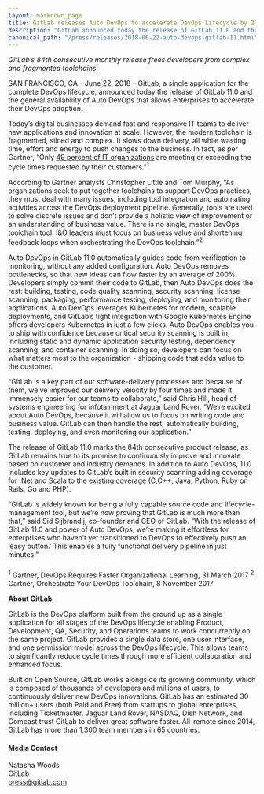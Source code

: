 ```yaml
---
layout: markdown_page
title: GitLab releases Auto DevOps to accelerate DevOps Lifecycle by 200% 
description: "GitLab announced today the release of GitLab 11.0 and the general availability of Auto DevOps that allows enterprises to accelerate their DevOps adoption."
canonical_path: "/press/releases/2018-06-22-auto-devops-gitlab-11.html"
---
```


*GitLab’s 84th consecutive monthly release frees developers from complex and fragmented toolchains*

SAN FRANCISCO, CA - June 22, 2018 – GitLab, a single application for the complete DevOps lifecycle, announced today the release of GitLab 11.0 and the general availability of Auto DevOps that allows enterprises to accelerate their DevOps adoption.

Today’s digital businesses demand fast and responsive IT teams to deliver new applications and innovation at scale. However, the modern toolchain is fragmented, siloed and complex. It slows down delivery, all while wasting time, effort and energy to push changes to the business. In fact, as per Gartner, “Only [49 percent of IT organizations](https://www.gartner.com/document/3663217) are meeting or exceeding the cycle times requested by their customers.”<sup>1</sup>

According to Gartner analysts Christopher Little and Tom Murphy, “As organizations seek to put together toolchains to support DevOps practices, they must deal with many issues, including tool integration and automating activities across the DevOps deployment pipeline. Generally, tools are used to solve discrete issues and don’t provide a holistic view of improvement or an understanding of business value. There is no single, master DevOps toolchain tool. I&O leaders must focus on business value and shortening feedback loops when orchestrating the DevOps toolchain.”<sup>2</sup>

Auto DevOps in GitLab 11.0 automatically guides code from verification to monitoring, without any added configuration. Auto DevOps removes bottlenecks, so that new ideas can flow faster by an average of 200%. Developers simply commit their code to GitLab, then Auto DevOps does the rest: building, testing, code quality scanning, security scanning, license scanning, packaging, performance testing, deploying, and monitoring their applications. Auto DevOps leverages Kubernetes for modern, scalable deployments, and GitLab’s tight integration with Google Kubernetes Engine offers developers Kubernetes in just a few clicks. Auto DevOps enables you to ship with confidence because critical security scanning is built in, including static and dynamic application security testing, dependency scanning, and container scanning. In doing so, developers can focus on what matters most to the organization - shipping code that adds value to the customer.

“GitLab is a key part of our software-delivery processes and because of them, we’ve improved our delivery velocity by four times and made it immensely easier for our teams to collaborate,” said Chris Hill, head of systems engineering for infotainment at Jaguar Land Rover. “We’re excited about Auto DevOps, because it will allow us to focus on writing code and business value. GitLab can then handle the rest; automatically building, testing, deploying, and even monitoring our application.”

The release of GitLab 11.0 marks the 84th consecutive product release, as GitLab remains true to its promise to continuously improve and innovate based on customer and industry demands. In addition to Auto DevOps, 11.0 includes key updates to GitLab’s built in security scanning adding coverage for .Net and Scala to the existing coverage (C,C++, Java, Python, Ruby on Rails, Go and PHP).

“GitLab is widely known for being a fully capable source code and lifecycle-management tool, but we’re now proving that GitLab is much more than that,” said Sid Sijbrandij, co-founder and CEO of GitLab. “With the release of GitLab 11.0 and power of Auto DevOps, we’re making it effortless for enterprises who haven’t yet transitioned to DevOps to effectively push an ‘easy button.’ This enables a fully functional delivery pipeline in just minutes.”


###

<sup>1</sup> Gartner, DevOps Requires Faster Organizational Learning, 31 March 2017
<sup>2</sup> Gartner, Orchestrate Your DevOps Toolchain, 8 November 2017

**About GitLab**

GitLab is the DevOps platform built from the ground up as a single application for all stages of the DevOps lifecycle enabling Product, Development, QA, Security, and Operations teams to work concurrently on the same project. GitLab provides a single data store, one user interface, and one permission model across the DevOps lifecycle. This allows teams to significantly reduce cycle times through more efficient collaboration and enhanced focus.

Built on Open Source, GitLab works alongside its growing community, which is composed of thousands of developers and millions of users, to continuously deliver new DevOps innovations. GitLab has an estimated 30 million+ users (both Paid and Free) from startups to global enterprises, including Ticketmaster, Jaguar Land Rover, NASDAQ, Dish Network, and Comcast trust GitLab to deliver great software faster. All-remote since 2014, GitLab has more than 1,300 team members in 65 countries.



#### Media Contact
Natasha Woods
<br> 
GitLab
<br> 
press@gitlab.com
